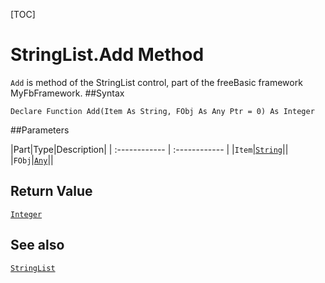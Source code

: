 [TOC]
# StringList.Add Method

`Add` is method of the StringList control, part of the freeBasic framework MyFbFramework.
##Syntax
```freeBasic
Declare Function Add(Item As String, FObj As Any Ptr = 0) As Integer
```

##Parameters

|Part|Type|Description|
| :------------ | :------------ |
|`Item`|[`String`]("https://www.freebasic.net/wiki/KeyPgString")||
|`FObj`|[`Any`]("https://www.freebasic.net/wiki/KeyPgAny")||

## Return Value
[`Integer`]("https://www.freebasic.net/wiki/KeyPgInteger")
## See also
[`StringList`](StringList.md)
